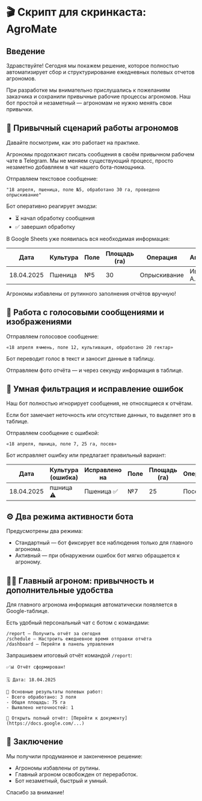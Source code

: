 # 🎬 Скрипт для скринкаста: AgroMate

## Введение

Здравствуйте! Сегодня мы покажем решение, которое полностью автоматизирует сбор и структурирование ежедневных полевых отчетов агрономов.

При разработке мы внимательно прислушались к пожеланиям заказчика и сохранили привычные рабочие процессы агрономов. Наш бот простой и незаметный — агрономам не нужно менять свои привычки.

## 🌿 Привычный сценарий работы агрономов

Давайте посмотрим, как это работает на практике.

Агрономы продолжают писать сообщения в своём привычном рабочем чате в Telegram. Мы не меняем существующий процесс, просто незаметно добавляем в чат нашего бота-помощника.

Отправляем текстовое сообщение:

```
"18 апреля, пшеница, поле №5, обработано 30 га, проведено опрыскивание"
```

Бот оперативно реагирует эмодзи:
- ⏳ начал обработку сообщения
- ✅ завершил обработку

В Google Sheets уже появилась вся необходимая информация:

| Дата       | Культура | Поле | Площадь (га) | Операция     | Агроном   |
|------------|----------|------|--------------|--------------|-----------|
| 18.04.2025 | Пшеница  | №5   | 30           | Опрыскивание | Иванов А. |

Агрономы избавлены от рутинного заполнения отчётов вручную!

## 🎤 Работа с голосовыми сообщениями и изображениями

Отправляем голосовое сообщение:

```
«18 апреля ячмень, поле 12, культивация, обработано 20 гектар»
```

Бот переводит голос в текст и заносит данные в таблицу.

Отправляем фото отчёта — и через секунду информация в таблице.

## 🧠 Умная фильтрация и исправление ошибок

Наш бот полностью игнорирует сообщения, не относящиеся к отчётам.

Если бот замечает неточность или отсутствие данных, то выделяет это в таблице.

Отправляем сообщение с ошибкой:

```
«18 апреля, пшница, поле 7, 25 га, посев»
```

Бот исправляет ошибку или предлагает правильный вариант:

| Дата       | Культура (ошибка) | Исправлено на | Поле | Площадь (га) | Операция | Агроном   |
|------------|-------------------|---------------|------|--------------|----------|-----------|
| 18.04.2025 | пшница ⚠️         | Пшеница ✅    | №7   | 25           | Посев    | Иванов А. |

## ⚙️ Два режима активности бота

Предусмотрены два режима:
- Стандартный — бот фиксирует все наблюдения только для главного агронома.
- Активный — при обнаружении ошибок бот мягко обращается к агроному.

## 👨‍🌾 Главный агроном: привычность и дополнительные удобства

Для главного агронома информация автоматически появляется в Google-таблице.

Есть удобный персональный чат с ботом с командами:

```
/report — Получить отчёт за сегодня
/schedule — Настроить ежедневное время отправки отчёта
/dashboard — Перейти в панель управления
```

Запрашиваем итоговый отчёт командой `/report`:

```
✅📊 Отчёт сформирован!

🗓 Дата: 18.04.2025

🌿 Основные результаты полевых работ:
- Всего обработано: 3 поля
- Общая площадь: 75 га
- Выявлено неточностей: 1

📎 Открыть полный отчёт: [Перейти к документу](https://docs.google.com/...)
```

## 🎯 Заключение

Мы получили продуманное и законченное решение:
- Агрономы избавлены от рутины.
- Главный агроном освобожден от переработок.
- Бот незаметный, быстрый и умный.

Спасибо за внимание!


